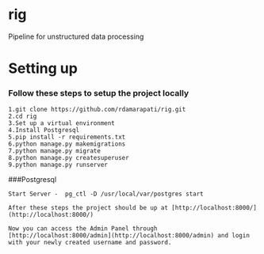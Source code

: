 # rig
Pipeline for unstructured data processing

# Setting up

### Follow these steps to setup the project locally
```
1.git clone https://github.com/rdamarapati/rig.git
2.cd rig
3.Set up a virtual environment
4.Install Postgresql
5.pip install -r requirements.txt
6.python manage.py makemigrations
7.python manage.py migrate
8.python manage.py createsuperuser
9.python manage.py runserver
```

###Postgresql 
```
Start Server -  pg_ctl -D /usr/local/var/postgres start 

After these steps the project should be up at [http://localhost:8000/](http://localhost:8000/)

Now you can access the Admin Panel through [http://localhost:8000/admin](http://localhost:8000/admin) and login with your newly created username and password.
